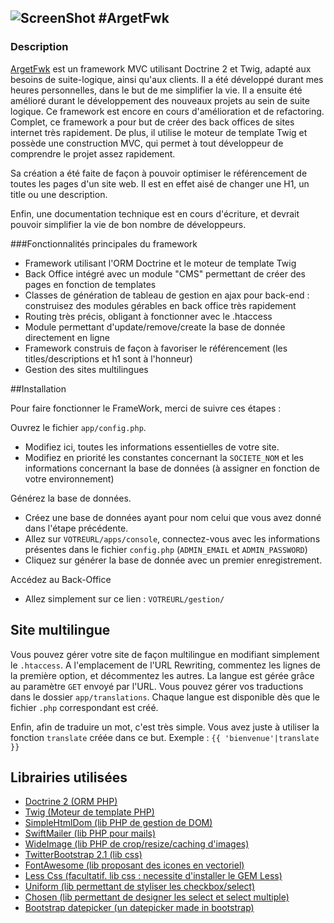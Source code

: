 ![ScreenShot](http://i.imgur.com/ljODLwT.png)
#ArgetFwk
-----------------

### Description

[ArgetFwk](http://florian-mithieux.fr/developpeur-web-lyon/portfolio-webmaster/10/argetfwk) est un framework MVC utilisant Doctrine 2 et Twig, adapté aux besoins de suite-logique, ainsi qu'aux clients.
Il a été développé durant mes heures personnelles, dans le but de me simplifier la vie.
Il a ensuite été amélioré durant le développement des nouveaux projets au sein de suite logique.
Ce framework est encore en cours d'amélioration et de refactoring.
Complet, ce framework a pour but de créer des back offices de sites internet très rapidement. De plus, il utilise le moteur de template Twig et possède une construction MVC, qui permet à tout développeur de comprendre le projet assez rapidement.

Sa création a été faite de façon à pouvoir optimiser le référencement de toutes les pages d'un site web. Il est en effet aisé de changer une H1, un title ou une description.


Enfin, une documentation technique est en cours d'écriture, et devrait pouvoir simplifier la vie de bon nombre de développeurs.




###Fonctionnalités principales du framework

- Framework utilisant l'ORM Doctrine et le moteur de template Twig
- Back Office intégré avec un module "CMS" permettant de créer des pages en fonction de templates
- Classes de génération de tableau de gestion en ajax pour back-end : construisez des modules gérables en back office très rapidement
- Routing très précis, obligant à fonctionner avec le .htaccess
- Module permettant d'update/remove/create la base de donnée directement en ligne
- Framework construis de façon à favoriser le référencement (les titles/descriptions et h1 sont à l'honneur)
- Gestion des sites multilingues




##Installation

Pour faire fonctionner le FrameWork, merci de suivre ces étapes :


Ouvrez le fichier `app/config.php`.
- Modifiez ici, toutes les informations essentielles de votre site.
- Modifiez en priorité les constantes concernant la `SOCIETE_NOM` et les informations concernant la base de données (à assigner en fonction de votre environnement)


Générez la base de données.
- Créez une base de données ayant pour nom celui que vous avez donné dans l'étape précédente.
- Allez sur `VOTREURL/apps/console`, connectez-vous avec les informations présentes dans le fichier `config.php` (`ADMIN_EMAIL` et `ADMIN_PASSWORD`)
- Cliquez sur générer la base de donnée avec un premier enregistrement.


Accédez au Back-Office
- Allez simplement sur ce lien : `VOTREURL/gestion/`



## Site multilingue

Vous pouvez gérer votre site de façon multilingue en modifiant simplement le `.htaccess`.
A l'emplacement de l'URL Rewriting, commentez les lignes de la première option, et décommentez les autres.
La langue est gérée grâce au paramètre `GET` envoyé par l'URL. Vous pouvez gérer vos traductions dans le dossier `app/translations`.
Chaque langue est disponible dès que le fichier `.php` correspondant est créé.

Enfin, afin de traduire un mot, c'est très simple. Vous avez juste à utiliser la fonction `translate` créée dans ce but.
Exemple : `{{ 'bienvenue'|translate }}`



## Librairies utilisées

  - [Doctrine 2 (ORM PHP)](http://www.doctrine-project.org/)
  - [Twig (Moteur de template PHP)](http://twig.sensiolabs.org/)
  - [SimpleHtmlDom (lib PHP de gestion de DOM)](http://simplehtmldom.sourceforge.net/)
  - [SwiftMailer (lib PHP pour mails)](http://swiftmailer.org/)
  - [WideImage (lib PHP de crop/resize/caching d'images)](http://wideimage.sourceforge.net/)
  - [TwitterBootstrap 2.1 (lib css)](http://twitter.github.io/bootstrap/)
  - [FontAwesome (lib proposant des icones en vectoriel)](http://fortawesome.github.io/Font-Awesome/)
  - [Less Css (facultatif. lib css : necessite d'installer le GEM Less)](http://lesscss.org/)
  - [Uniform (lib permettant de styliser les checkbox/select)](http://uniformjs.com/)
  - [Chosen (lib permettant de designer les select et select multiple)](http://harvesthq.github.io/chosen/)
  - [Bootstrap datepicker (un datepicker made in bootstrap)](http://www.eyecon.ro/bootstrap-datepicker/)

